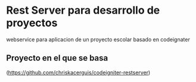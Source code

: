 # Rest Server para desarrollo de proyectos

webservice para aplicacion de un proyecto escolar basado en codeignater

## Proyecto en el que se basa

(https://github.com/chriskacerguis/codeigniter-restserver)
